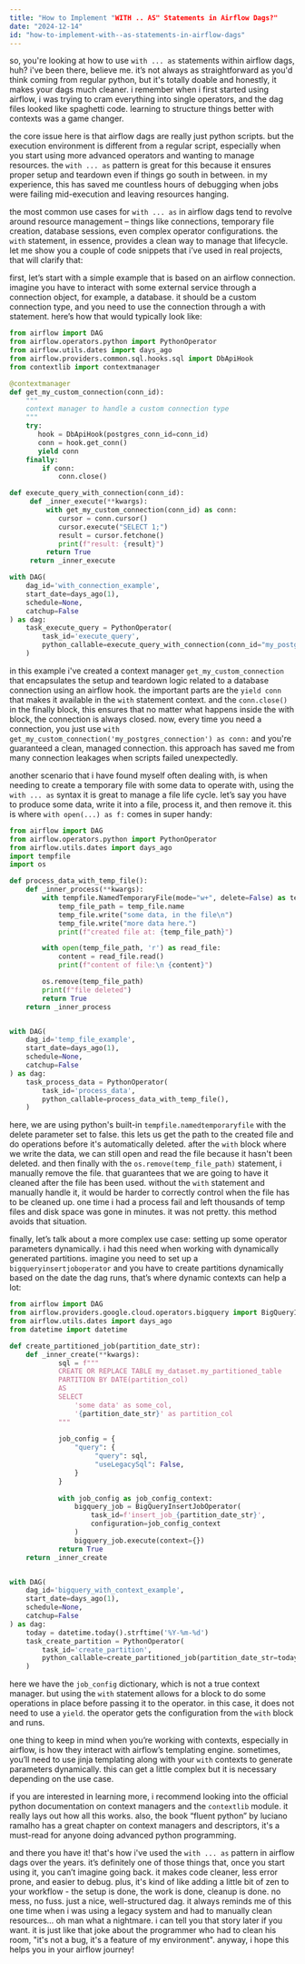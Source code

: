 ```yaml
---
title: "How to Implement "WITH .. AS" Statements in Airflow Dags?"
date: "2024-12-14"
id: "how-to-implement-with--as-statements-in-airflow-dags"
---
```


so, you're looking at how to use `with ... as` statements within airflow dags, huh? i've been there, believe me. it’s not always as straightforward as you'd think coming from regular python, but it's totally doable and honestly, it makes your dags much cleaner. i remember when i first started using airflow, i was trying to cram everything into single operators, and the dag files looked like spaghetti code. learning to structure things better with contexts was a game changer.

the core issue here is that airflow dags are really just python scripts. but the execution environment is different from a regular script, especially when you start using more advanced operators and wanting to manage resources. the `with ... as` pattern is great for this because it ensures proper setup and teardown even if things go south in between. in my experience, this has saved me countless hours of debugging when jobs were failing mid-execution and leaving resources hanging.

the most common use cases for `with ... as` in airflow dags tend to revolve around resource management – things like connections, temporary file creation, database sessions, even complex operator configurations. the `with` statement, in essence, provides a clean way to manage that lifecycle. let me show you a couple of code snippets that i’ve used in real projects, that will clarify that:

first, let’s start with a simple example that is based on an airflow connection. imagine you have to interact with some external service through a connection object, for example, a database. it should be a custom connection type, and you need to use the connection through a with statement. here’s how that would typically look like:

```python
from airflow import DAG
from airflow.operators.python import PythonOperator
from airflow.utils.dates import days_ago
from airflow.providers.common.sql.hooks.sql import DbApiHook
from contextlib import contextmanager

@contextmanager
def get_my_custom_connection(conn_id):
    """
    context manager to handle a custom connection type
    """
    try:
       hook = DbApiHook(postgres_conn_id=conn_id)
       conn = hook.get_conn()
       yield conn
    finally:
        if conn:
            conn.close()

def execute_query_with_connection(conn_id):
     def _inner_execute(**kwargs):
         with get_my_custom_connection(conn_id) as conn:
            cursor = conn.cursor()
            cursor.execute("SELECT 1;")
            result = cursor.fetchone()
            print(f"result: {result}")
         return True
     return _inner_execute

with DAG(
    dag_id='with_connection_example',
    start_date=days_ago(1),
    schedule=None,
    catchup=False
) as dag:
    task_execute_query = PythonOperator(
        task_id='execute_query',
        python_callable=execute_query_with_connection(conn_id="my_postgres_connection"),
    )

```

in this example i've created a context manager `get_my_custom_connection` that encapsulates the setup and teardown logic related to a database connection using an airflow hook. the important parts are the `yield conn` that makes it available in the `with` statement context. and the `conn.close()` in the finally block, this ensures that no matter what happens inside the with block, the connection is always closed. now, every time you need a connection, you just use `with get_my_custom_connection('my_postgres_connection') as conn:` and you're guaranteed a clean, managed connection. this approach has saved me from many connection leakages when scripts failed unexpectedly.

another scenario that i have found myself often dealing with, is when needing to create a temporary file with some data to operate with, using the `with ... as` syntax it is great to manage a file life cycle. let’s say you have to produce some data, write it into a file, process it, and then remove it. this is where `with open(...) as f:` comes in super handy:

```python
from airflow import DAG
from airflow.operators.python import PythonOperator
from airflow.utils.dates import days_ago
import tempfile
import os

def process_data_with_temp_file():
    def _inner_process(**kwargs):
        with tempfile.NamedTemporaryFile(mode="w+", delete=False) as temp_file:
            temp_file_path = temp_file.name
            temp_file.write("some data, in the file\n")
            temp_file.write("more data here.")
            print(f"created file at: {temp_file_path}")

        with open(temp_file_path, 'r') as read_file:
            content = read_file.read()
            print(f"content of file:\n {content}")

        os.remove(temp_file_path)
        print(f"file deleted")
        return True
    return _inner_process


with DAG(
    dag_id='temp_file_example',
    start_date=days_ago(1),
    schedule=None,
    catchup=False
) as dag:
    task_process_data = PythonOperator(
        task_id='process_data',
        python_callable=process_data_with_temp_file(),
    )
```

here, we are using python's built-in `tempfile.namedtemporaryfile` with the delete parameter set to false. this lets us get the path to the created file and do operations before it's automatically deleted. after the `with` block where we write the data, we can still open and read the file because it hasn't been deleted. and then finally with the `os.remove(temp_file_path)` statement, i manually remove the file. that guarantees that we are going to have it cleaned after the file has been used. without the `with` statement and manually handle it, it would be harder to correctly control when the file has to be cleaned up. one time i had a process fail and left thousands of temp files and disk space was gone in minutes. it was not pretty. this method avoids that situation.

finally, let’s talk about a more complex use case: setting up some operator parameters dynamically. i had this need when working with dynamically generated partitions. imagine you need to set up a `bigqueryinsertjoboperator` and you have to create partitions dynamically based on the date the dag runs, that’s where dynamic contexts can help a lot:

```python
from airflow import DAG
from airflow.providers.google.cloud.operators.bigquery import BigQueryInsertJobOperator
from airflow.utils.dates import days_ago
from datetime import datetime

def create_partitioned_job(partition_date_str):
    def _inner_create(**kwargs):
            sql = f"""
            CREATE OR REPLACE TABLE my_dataset.my_partitioned_table
            PARTITION BY DATE(partition_col)
            AS
            SELECT
                'some data' as some_col,
                '{partition_date_str}' as partition_col
            """
            
            job_config = {
                "query": {
                     "query": sql,
                     "useLegacySql": False,
                }
            }
            
            with job_config as job_config_context:
                bigquery_job = BigQueryInsertJobOperator(
                    task_id=f'insert_job_{partition_date_str}',
                    configuration=job_config_context
                )
                bigquery_job.execute(context={})
            return True
    return _inner_create


with DAG(
    dag_id='bigquery_with_context_example',
    start_date=days_ago(1),
    schedule=None,
    catchup=False
) as dag:
    today = datetime.today().strftime('%Y-%m-%d')
    task_create_partition = PythonOperator(
        task_id='create_partition',
        python_callable=create_partitioned_job(partition_date_str=today),
    )

```

here we have the `job_config` dictionary, which is not a true context manager. but using the `with` statement allows for a block to do some operations in place before passing it to the operator. in this case, it does not need to use a `yield`. the operator gets the configuration from the `with` block and runs.

one thing to keep in mind when you’re working with contexts, especially in airflow, is how they interact with airflow’s templating engine. sometimes, you’ll need to use jinja templating along with your `with` contexts to generate parameters dynamically. this can get a little complex but it is necessary depending on the use case.

if you are interested in learning more, i recommend looking into the official python documentation on context managers and the `contextlib` module. it really lays out how all this works. also, the book “fluent python” by luciano ramalho has a great chapter on context managers and descriptors, it's a must-read for anyone doing advanced python programming.

and there you have it! that's how i've used the `with ... as` pattern in airflow dags over the years. it’s definitely one of those things that, once you start using it, you can’t imagine going back. it makes code cleaner, less error prone, and easier to debug. plus, it's kind of like adding a little bit of zen to your workflow - the setup is done, the work is done, cleanup is done. no mess, no fuss. just a nice, well-structured dag. it always reminds me of this one time when i was using a legacy system and had to manually clean resources… oh man what a nightmare. i can tell you that story later if you want. it is just like that joke about the programmer who had to clean his room, "it's not a bug, it's a feature of my environment". anyway, i hope this helps you in your airflow journey!
